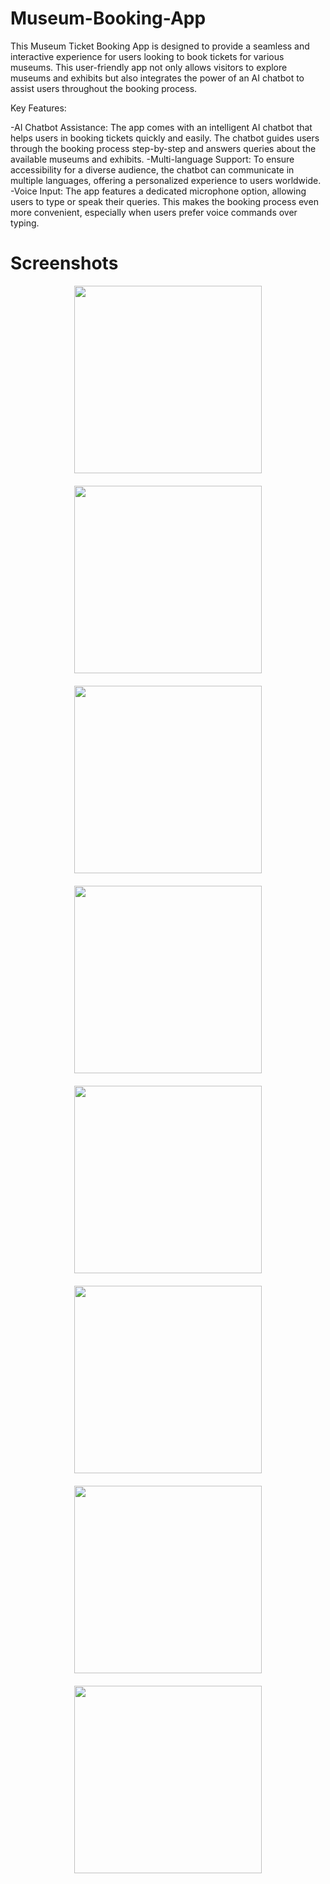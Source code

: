 # Museum-Booking-App
This Museum Ticket Booking App is designed to provide a seamless and interactive experience for users looking to book tickets for various museums. This user-friendly app not only allows visitors to explore museums and exhibits but also integrates the power of an AI chatbot to assist users throughout the booking process.

Key Features:

-AI Chatbot Assistance: The app comes with an intelligent AI chatbot that helps users in booking tickets quickly and easily. The chatbot guides users through the booking process step-by-step and answers queries about the available museums and exhibits.
-Multi-language Support: To ensure accessibility for a diverse audience, the chatbot can communicate in multiple languages, offering a personalized experience to users worldwide.
-Voice Input: The app features a dedicated microphone option, allowing users to type or speak their queries. This makes the booking process even more convenient, especially when users prefer voice commands over typing.

# Screenshots

<div style="display: flex; flex-wrap: wrap; gap: 20px; justify-content: space-around;">
  <img src="Screenshots/1.png" width="300" />
  <img src="Screenshots/2.png" width="300" />
  <img src="Screenshots/3.png" width="300" />
  <img src="Screenshots/4.png" width="300" />
  <img src="Screenshots/5.png" width="300" />
  <img src="Screenshots/6.png" width="300" />
  <img src="Screenshots/8.png" width="300" />
  <img src="Screenshots/9.png.png" width="300" />
</div>

